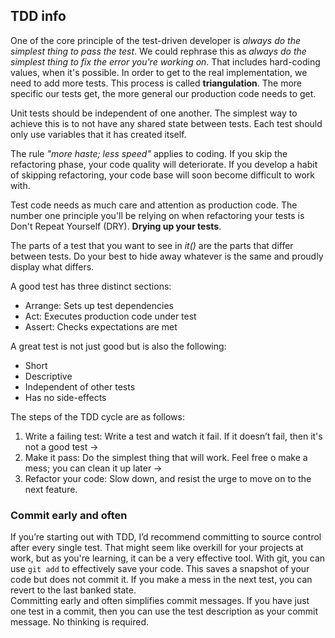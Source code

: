## TDD info

One of the core principle of the test-driven developer is *always do the simplest thing to pass the test*.
We could rephrase this as *always do the simplest thing to fix the error you're working on*.
That includes hard-coding values, when it's possible. In order to get to the real implementation, we need to add
more tests. This process is called **triangulation**. The more specific our tests get, the more general our
production code needs to get.

Unit tests should be independent of one another. The simplest way to achieve this is to not have any shared state
between tests. Each test should only use variables that it has created itself.

The rule *"more haste; less speed"* applies to coding. If you skip the refactoring phase, your code quality will
deteriorate. If you develop a habit of skipping refactoring, your code base will soon become difficult to work with.

Test code needs as much care and attention as production code. The number one principle you'll be relying on when
refactoring your tests is Don't Repeat Yourself (DRY). **Drying up your tests**.

The parts of a test that you want to see in *it()* are the parts that differ between tests. Do your best to hide away
whatever is the same and proudly display what differs.

A good test has three distinct sections:
- Arrange: Sets up test dependencies
- Act: Executes production code under test
- Assert: Checks expectations are met

A great test is not just good but is also the following:
- Short
- Descriptive
- Independent of other tests
- Has no side-effects

The steps of the TDD cycle are as follows:
1. Write a failing test: Write a test and watch it fail. If it doesn’t fail, then it's not a good test ->
2. Make it pass: Do the simplest thing that will work. Feel free o make a mess; you can clean it up later ->
3. Refactor your code: Slow down, and resist the urge to move on to the next feature.

### Commit early and often
If you’re starting out with TDD, I’d recommend committing to source control after every single test.
That might seem like overkill for your projects at work, but as you're learning, it can be a very effective tool.
With git, you can use `git add` to effectively save your code. This saves a snapshot of your code but does not commit it.
If you make a mess in the next test, you can revert to the last banked state. \
Committing early and often simplifies commit messages. If you have just one test in a commit, then you can use the test
description as your commit message. No thinking is required.
